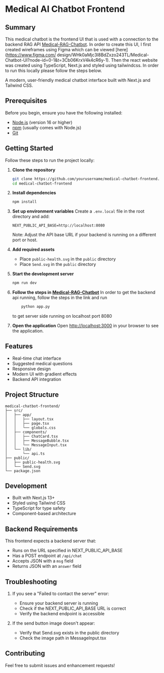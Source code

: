 # Medical AI Chatbot Frontend

## Summary
This medical chatbot is the frontend UI that is used with a connection to the backend RAG API 
[Medical-RAG-Chatbot](https://github.com/gaurabacharya/Medical-RAG-Chatbot). In order to create 
this UI, I first created wireframes using Figma which can be viewed [here](https://www.figma.com/
design/WHk0aMjc3l8BdZxzo243TL/Medical-Chatbot-UI?node-id=0-1&t=3Cb06KrxV4k4cR6y-1). Then the 
react website was created using TypeScript, Next.js and styled using tailwindcss. In order to 
run this locally please follow the steps below. 

A modern, user-friendly medical chatbot interface built with Next.js and Tailwind CSS.

## Prerequisites

Before you begin, ensure you have the following installed:
- [Node.js](https://nodejs.org/) (version 16 or higher)
- [npm](https://www.npmjs.com/) (usually comes with Node.js)
- [Git](https://git-scm.com/)

## Getting Started

Follow these steps to run the project locally:

1. **Clone the repository**
   ```bash
   git clone https://github.com/yourusername/medical-chatbot-frontend.git
   cd medical-chatbot-frontend
   ```

2. **Install dependencies**
   ```bash
   npm install
   ```

3. **Set up environment variables**
   Create a `.env.local` file in the root directory and add:
   ```
   NEXT_PUBLIC_API_BASE=http://localhost:8080
   ```
   Note: Adjust the API base URL if your backend is running on a different port or host.

4. **Add required assets**
   - Place `public-health.svg` in the `public` directory
   - Place `Send.svg` in the `public` directory

5. **Start the development server**
   ```bash
   npm run dev
   ```

6. **Follow the steps in [Medical-RAG-Chatbot](https://github.com/gaurabacharya/Medical-RAG-Chatbot)** 
    In order to get the backend api running, follow the steps in the link and run 
    ```bash
        python app.py
    ```
    to get server side running on localhost port 8080

6. **Open the application**
   Open [http://localhost:3000](http://localhost:3000) in your browser to see the application.

## Features

- Real-time chat interface
- Suggested medical questions
- Responsive design
- Modern UI with gradient effects
- Backend API integration

## Project Structure

```
medical-chatbot-frontend/
├── src/
│   ├── app/
│   │   ├── layout.tsx
│   │   ├── page.tsx
│   │   └── globals.css
│   ├── components/
│   │   ├── ChatCard.tsx
│   │   ├── MessageBubble.tsx
│   │   └── MessageInput.tsx
│   └── lib/
│       └── api.ts
├── public/
│   ├── public-health.svg
│   └── Send.svg
└── package.json
```

## Development

- Built with Next.js 13+
- Styled using Tailwind CSS
- TypeScript for type safety
- Component-based architecture

## Backend Requirements

This frontend expects a backend server that:
- Runs on the URL specified in NEXT_PUBLIC_API_BASE
- Has a POST endpoint at `/api/chat`
- Accepts JSON with a `msg` field
- Returns JSON with an `answer` field

## Troubleshooting

1. If you see a "Failed to contact the server" error:
   - Ensure your backend server is running
   - Check if the NEXT_PUBLIC_API_BASE URL is correct
   - Verify the backend endpoint is accessible

2. If the send button image doesn't appear:
   - Verify that Send.svg exists in the public directory
   - Check the image path in MessageInput.tsx

## Contributing

Feel free to submit issues and enhancement requests!